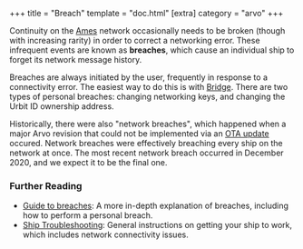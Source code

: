 +++
title = "Breach"
template = "doc.html"
[extra]
category = "arvo"
+++

Continuity on the [Ames](../ames) network occasionally needs to be broken
(though with increasing rarity) in order to correct a networking error. These
infrequent events are known as **breaches**, which cause an individual ship to
forget its network message history.

Breaches are always initiated by the user, frequently in response to a
connectivity error. The easiest way to do this is with [Bridge](../bridge).
There are two types of personal breaches: changing networking keys, and changing
the Urbit ID ownership address.

Historically, there were also "network breaches", which happened when a major
Arvo revision that could not be implemented via an [OTA update](../ota-updates)
occured. Network breaches were effectively breaching every ship on the network
at once. The most recent network breach occurred in December 2020, and we expect
it to be the final one.

### Further Reading

- [Guide to breaches](/using/id/guide-to-breaches): A more in-depth
  explanation of breaches, including how to perform a personal breach.
- [Ship Troubleshooting](/using/os/ship-troubleshooting): General instructions on getting your ship to work, which includes network connectivity issues.
